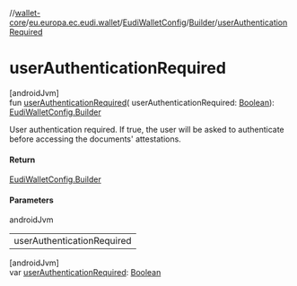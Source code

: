 //[wallet-core](../../../../index.md)/[eu.europa.ec.eudi.wallet](../../index.md)/[EudiWalletConfig](../index.md)/[Builder](index.md)/[userAuthenticationRequired](user-authentication-required.md)

# userAuthenticationRequired

[androidJvm]\
fun [userAuthenticationRequired](user-authentication-required.md)(
userAuthenticationRequired: [Boolean](https://kotlinlang.org/api/latest/jvm/stdlib/kotlin/-boolean/index.html)): [EudiWalletConfig.Builder](index.md)

User authentication required. If true, the user will be asked to authenticate before accessing the
documents' attestations.

#### Return

[EudiWalletConfig.Builder](index.md)

#### Parameters

androidJvm

|                            |
|----------------------------|
| userAuthenticationRequired |

[androidJvm]\
var [userAuthenticationRequired](user-authentication-required.md): [Boolean](https://kotlinlang.org/api/latest/jvm/stdlib/kotlin/-boolean/index.html)
